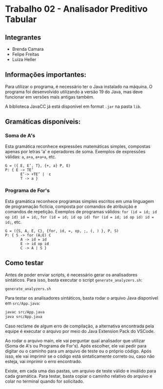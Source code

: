 # Trabalho 02 - Analisador Preditivo Tabular

## Integrantes

- Brenda Camara
- Felipe Freitas
- Luiza Heller

## Informações importantes:

Para utilizar o programa, é necessário ter o Java instalado na máquina. O programa foi desenvolvido utilizando a versão 19 do Java, mas deve funcionar em versões mais antigas também.

A biblioteca JavaCC já está disponível em format `.jar` na pasta `lib`.

## Gramáticas disponíveis:

### Soma de A's

Esta gramática reconhece expressões matemáticas simples, compostas apenas por letras 'a' e operadores de soma. Exemplos de expressões válidas: `a`, `a+a`, `a+a+a`, etc.

```
G = ({ E, E’, T}, {+, a} P, E) 
P: { E -> TE’ 
       E’-> +TE’ |  ε  
       T -> a }
```

### Programa de For's

Esta gramática reconhece programas simples escritos em uma linguagem de programação fictícia, composta por comandos de atribuição e comandos de repetição. Exemplos de programas válidos: `for (id = id; id op id) id = id;`, `for (id = id; id op id) for (id = id; id op id) id = id;`, etc.

```
G = ({S, A, E, C}, {for, id, =, op, ;, (, ) }, P, S) 
P: { S -> for (A;E) C 
       A -> id = id 
       E -> id op id 
       C -> A | S }
```

## Como testar

Antes de poder enviar scripts, é necessário gerar os analisadores sintáticos. Para isso, basta executar o script `generate_analyzers.sh`:

```bash
generate_analyzers.sh
```

Para testar os analisadores sintáticos, basta rodar o arquivo Java disponível em `src/App.java`:

```bash
javac src/App.java
java src/App.java
```

Caso reclame de algum erro de compilação, a alternativa encontrada pela equipe é executar o arquivo por meio do Java Extension Pack do VSCode.

Ao rodar o arquivo main, ele vai perguntar qual analisador que utilizar (Soma de A's ou Programa de For's). Após escolher, ele vai pedir para digitar ou o caminho para um arquivo de teste ou o próprio código. Após isso, ele vai imprimir se o código está sintaticamente correto ou, caso não esteja, vai imprimir o erro encontrado.

Existe, em cada uma das pastas, um arquivo de teste válido e inválido para cada gramática. Para testar, basta copiar o caminho relativo do arquivo e colar no terminal quando for solicitado.
